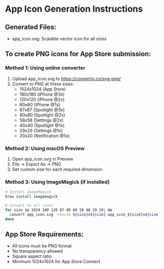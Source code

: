# App Icon Generation Instructions

## Generated Files:
- app_icon.svg: Scalable vector icon for all sizes

## To create PNG icons for App Store submission:

### Method 1: Using online converter
1. Upload app_icon.svg to https://convertio.co/svg-png/
2. Convert to PNG at these sizes:
   - 1024x1024 (App Store)
   - 180x180 (iPhone @3x)
   - 120x120 (iPhone @2x)
   - 60x60 (iPhone @1x)
   - 87x87 (Spotlight @3x)
   - 80x80 (Spotlight @2x)
   - 58x58 (Settings @2x)
   - 40x40 (Spotlight @1x)
   - 29x29 (Settings @1x)
   - 20x20 (Notification @1x)

### Method 2: Using macOS Preview
1. Open app_icon.svg in Preview
2. File → Export As → PNG
3. Set custom size for each required dimension

### Method 3: Using ImageMagick (if installed)
```bash
# Install ImageMagick
brew install imagemagick

# Convert to all sizes
for size in 1024 180 120 87 80 60 58 40 29 20; do
  convert app_icon.svg -resize ${size}x${size} app_icon_${size}x${size}.png
done
```

## App Store Requirements:
- All icons must be PNG format
- No transparency allowed
- Square aspect ratio
- Minimum 1024x1024 for App Store Connect
